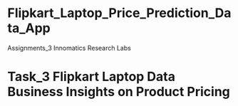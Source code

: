 # Flipkart_Laptop_Price_Prediction_Data_App
Assignments_3 Innomatics Research Labs

# Task_3 Flipkart Laptop Data Business Insights on Product Pricing

